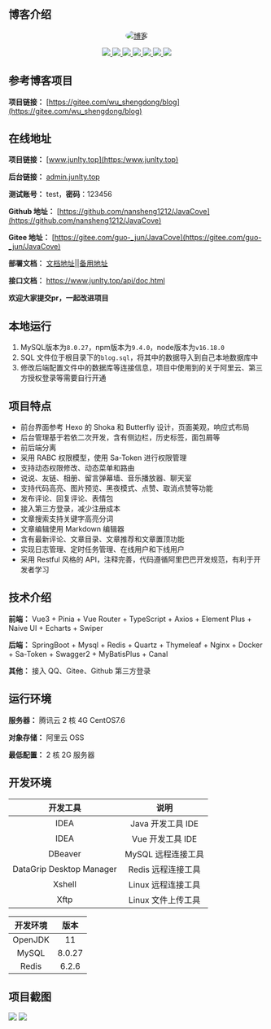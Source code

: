 ## 博客介绍

<p align="center">
  <a href="https://www.junlex.com">
    <img src="https://foruda.gitee.com/avatar/1721033589221052377/10699252_guo-_jun_1721033589.png!avatar200" alt="博客" style="border-radius: 50%;">
  </a>
</p>

<p align="center">
   <a target="_blank" href="https://github.com/ttkican/Blog">
      <img src="https://img.shields.io/badge/JDK-11-green"/>
      <img src="https://img.shields.io/badge/springboot-2.6.14-green"/>
      <img src="https://img.shields.io/badge/saToken-1.34.0-green"/>
      <img src="https://img.shields.io/badge/vue-3.x-green"/>
      <img src="https://img.shields.io/badge/mysql-8.0.27-green"/>
      <img src="https://img.shields.io/badge/mybatis--plus-3.5.2-green"/>
      <img src="https://img.shields.io/badge/redis-6.2.6-green"/>
   </a>
</p>

## 参考博客项目
**项目链接：** [https://gitee.com/wu_shengdong/blog](https://gitee.com/wu_shengdong/blog)

## 在线地址

**项目链接：** [www.junlty.top](https:/www.junlty.top)

**后台链接：** [admin.junlty.top](https://admin.junlty.top)

**测试账号：** test，**密码**：123456

**Github 地址：** [https://github.com/nansheng1212/JavaCove](https://github.com/nansheng1212/JavaCove)

**Gitee 地址：** [https://gitee.com/guo-_jun/JavaCove](https://gitee.com/guo-_jun/JavaCove)

**部署文档：** [文档地址](https://blog.csdn.net/qq_52183856/article/details/142961728?fromshare=blogdetail&sharetype=blogdetail&sharerId=142961728&sharerefer=PC&sharesource=qq_52183856&sharefrom=from_link)||[备用地址](https://www.junlty.top/article/96)

**接口文档：** https://www.junlty.top/api/doc.html

 **欢迎大家提交pr，一起改进项目** 

## 本地运行

1. MySQL版本为`8.0.27`，npm版本为`9.4.0`，node版本为`v16.18.0`
2. SQL 文件位于根目录下的`blog.sql`，将其中的数据导入到自己本地数据库中
3. 修改后端配置文件中的数据库等连接信息，项目中使用到的关于阿里云、第三方授权登录等需要自行开通

## 项目特点

- 前台界面参考 Hexo 的 Shoka 和 Butterfly 设计，页面美观，响应式布局
- 后台管理基于若依二次开发，含有侧边栏，历史标签，面包屑等
- 前后端分离
- 采用 RABC 权限模型，使用 Sa-Token 进行权限管理
- 支持动态权限修改、动态菜单和路由
- 说说、友链、相册、留言弹幕墙、音乐播放器、聊天室
- 支持代码高亮、图片预览、黑夜模式、点赞、取消点赞等功能
- 发布评论、回复评论、表情包
- 接入第三方登录，减少注册成本
- 文章搜索支持关键字高亮分词
- 文章编辑使用 Markdown 编辑器
- 含有最新评论、文章目录、文章推荐和文章置顶功能
- 实现日志管理、定时任务管理、在线用户和下线用户
- 采用 Restful 风格的 API，注释完善，代码遵循阿里巴巴开发规范，有利于开发者学习

## 技术介绍

**前端：** Vue3 + Pinia + Vue Router + TypeScript + Axios + Element Plus + Naive UI + Echarts + Swiper

**后端：** SpringBoot + Mysql + Redis + Quartz + Thymeleaf + Nginx + Docker + Sa-Token + Swagger2 + MyBatisPlus + Canal

**其他：** 接入 QQ、Gitee、Github 第三方登录

## 运行环境

**服务器：** 腾讯云 2 核 4G CentOS7.6

**对象存储：** 阿里云 OSS

**最低配置：** 2 核 2G 服务器

## 开发环境

|           开发工具           |          说明          |
|:------------------------:|:--------------------:|
|           IDEA           |    Java 开发工具 IDE     |
|           IDEA           |     Vue 开发工具 IDE     |
|         DBeaver          |     MySQL 远程连接工具     |
| DataGrip Desktop Manager |     Redis 远程连接工具     |
|          Xshell          |     Linux 远程连接工具     |
|           Xftp           |     Linux 文件上传工具     |

|   开发环境    |  版本  |
|:-------------:|:------:|
|    OpenJDK    |   11   |
|     MySQL     | 8.0.27 |
|     Redis     | 6.2.6  |

## 项目截图

![](https://junlty.top/article/954a1dae45c1e25e8bb8a99e8f7b7604.png)
![](https://junlty.top/article/f5629ffc22306f46c6c815f82115a503.png)
